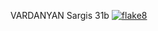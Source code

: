 VARDANYAN
Sargis
31b
[![flake8](https://github.com/varuniv/BUT3-Github-CI-Sargis-VARDANYAN/actions/workflows/ci.yml/badge.svg)](https://github.com/varuniv/BUT3-Github-CI-Sargis-VARDANYAN/actions/workflows/ci.yml)
